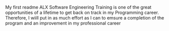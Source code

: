 My first readme
ALX Software Engineering Training is one of the great opportunities of a lifetime to get back on track in my Programming career. Therefore, I wiill put in as much effort as I can to emsure a completion of the program and an improvement in my professional career
